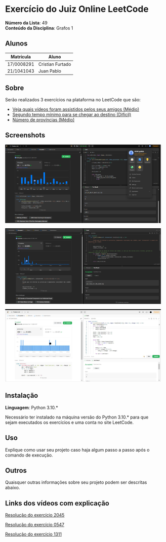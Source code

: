 # Exercício do Juiz Online LeetCode

**Número da Lista**: 49<br>
**Conteúdo da Disciplina**: Grafos 1<br>

## Alunos
|Matrícula | Aluno |
| -- | -- |
| 17/0008291  |  Cristian Furtado |
| 21/1041043 |  Juan Pablo |

## Sobre 
Serão realizados 3 exercícios na plataforma no LeetCode que são:

- <a href="https://leetcode.com/problems/get-watched-videos-by-your-friends/">Veja quais vídeos foram assistidos pelos seus amigos (Médio)</a>
- <a href="https://leetcode.com/problems/second-minimum-time-to-reach-destination/description/">Segundo tempo mínimo para se chegar ao destino (Difícil)</a>
- <a href="https://leetcode.com/problems/number-of-provinces/description/">Número de províncias (Médio)</a>

## Screenshots
![Aceite do exercício 1311](./imgs/accepted_1311.png "Aceite do exercício 1311")

![Aceite do exercício 0547](./imgs/accepted_0547.png "Aceite do exercício 0547")

![Aceite do exercício HARD](./imgs/accepted_2045.jpg "Aceite do exercício 2045")


## Instalação 
**Linguagem**: Python 3.10.*<br>

Necessário ter instalado na máquina versão do Python 3.10.* para que sejam executados os exercícios e uma conta no site LeetCode.

## Uso 
Explique como usar seu projeto caso haja algum passo a passo após o comando de execução.

## Outros 
Quaisquer outras informações sobre seu projeto podem ser descritas abaixo.

## Links dos vídeos com explicação
<a href="https://drive.google.com/file/d/13-HNb0C25ff0Kf5K_QTXgd4fL4g1siFi/view?usp=sharing">Resolução do exercício 2045</a>

<a href="./videos/0547_exercicio_video.mp4">Resolução do exercício 0547</a>

<a href="./videos/1311_exercicio_video.mp4">Resolução do exercício 1311</a>
